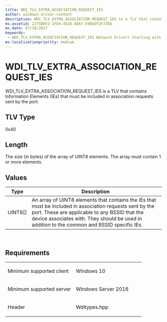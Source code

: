 ```yaml
---
title: WDI_TLV_EXTRA_ASSOCIATION_REQUEST_IES
author: windows-driver-content
description: WDI_TLV_EXTRA_ASSOCIATION_REQUEST_IES is a TLV that contains Information Elements (IEs) that must be included in association requests sent by the port.
ms.assetid: 2275B8F2-1FE4-4518-AD67-E9A65F2F37DA
ms.date: 07/18/2017 
keywords:
 - WDI_TLV_EXTRA_ASSOCIATION_REQUEST_IES Network Drivers Starting with Windows Vista
ms.localizationpriority: medium
---
```


# WDI\_TLV\_EXTRA\_ASSOCIATION\_REQUEST\_IES


WDI\_TLV\_EXTRA\_ASSOCIATION\_REQUEST\_IES is a TLV that contains Information Elements (IEs) that must be included in association requests sent by the port.

## TLV Type


0x40

## Length


The size (in bytes) of the array of UINT8 elements. The array must contain 1 or more elements.

## Values


| Type      | Description                                                                                                                                                                                                                                               |
|-----------|-----------------------------------------------------------------------------------------------------------------------------------------------------------------------------------------------------------------------------------------------------------|
| UINT8\[\] | An array of UINT8 elements that contains the IEs that must be included in association requests sent by the port. These are applicable to any BSSID that the device associates with. They should be used in addition to the common and BSSID specific IEs. |

 

Requirements
------------

<table>
<colgroup>
<col width="50%" />
<col width="50%" />
</colgroup>
<tbody>
<tr class="odd">
<td><p>Minimum supported client</p></td>
<td><p>Windows 10</p></td>
</tr>
<tr class="even">
<td><p>Minimum supported server</p></td>
<td><p>Windows Server 2016</p></td>
</tr>
<tr class="odd">
<td><p>Header</p></td>
<td>Wditypes.hpp</td>
</tr>
</tbody>
</table>

 

 




